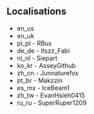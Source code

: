 ## Localisations
- en_us
- en_uk
- pl_pl - RBus
- de_de - Itszz_Fabi
- nl_nl - Siepart
- ko_kr - AsseyGithub
- zh_cn - Junnaturefox
- pt_br - Makzzin 
- es_mx - IceBeam1
- zh_tw - EvanHsieh0415
- ru_ru - SuperRuper1209
